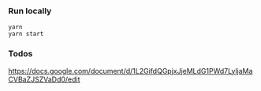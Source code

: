 ### Run locally

```
yarn
yarn start
```

### Todos

https://docs.google.com/document/d/1L2GifdQGpjxJjeMLdG1PWd7LyljaMaCVBaZJSZVaDd0/edit